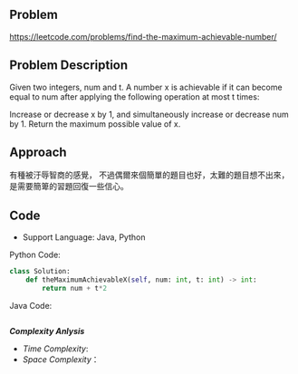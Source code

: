 ## Problem

https://leetcode.com/problems/find-the-maximum-achievable-number/

## Problem Description

Given two integers, num and t. A number x is achievable if it can become equal to num after applying the following operation at most t times:

Increase or decrease x by 1, and simultaneously increase or decrease num by 1.
Return the maximum possible value of x.



## Approach

有種被汙辱智商的感覺，
不過偶爾來個簡單的題目也好，太難的題目想不出來，是需要簡箄的習題回復一些信心。

## Code

- Support Language: Java, Python

Python Code:

```py
class Solution:
    def theMaximumAchievableX(self, num: int, t: int) -> int:
        return num + t*2
```

Java Code:

```

```

**_Complexity Anlysis_**

- _Time Complexity_: 
- _Space Complexity_：
